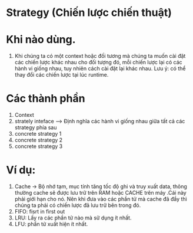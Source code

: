 # Strategy (Chiến lược chiến thuật)
# Khi nào dùng.
1. Khi chúng ta có một context hoặc đối tương mà chúng ta muốn cài đặt các chiến lược khác nhau cho đối tượng đó, mỗi chiến lược lại có các hành vi giống nhau, tuy nhiên cách cài đặt lại khác nhau.
Lưu ý: có thể thay đổi các chiến lược tại lúc runtime.
# Các thành phần
1. Context
2. strately inteface --> Định nghĩa các hành vi giống nhau giữa tất cả các strategy phía sau
3. concrete strategy 1
4. concrete strategy 2
5. concrete strategy 3

# Ví dụ:
1. Cache -> Bộ nhớ tạm, mục tính tăng tốc độ ghi và truy xuất data, thông thường cache sẽ được lưu trữ trên RAM hoặc CACHE trên máy
.Cái này phải giới hạn cho nó. Nên khi đưa vào các phần tử mà cache đã đầy thì chúng ta phải có chiến lược đã lưu trữ bên trong đó.
2. FIFO: fisrt in first out
3. LRU: Lấy ra các phần tử nào mà sữ dụng ít nhất.
4. LFU: phần tử xuất hiện ít nhất.